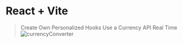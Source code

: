 # React + Vite

> Create Own Personalized Hooks
> Use a Currency API Real Time
![currencyConverter](https://github.com/TejasAgrawal007/chai-aur-code/assets/72118095/007c113d-0902-454a-885b-c4923311778f)
